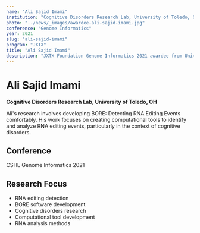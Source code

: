 ```yaml
---
name: "Ali Sajid Imami"
institution: "Cognitive Disorders Research Lab, University of Toledo, OH"
photo: "../news/_images/awardee-ali-sajid-imami.jpg"
conference: "Genome Informatics"
year: 2021
slug: "ali-sajid-imami"
program: "JXTX"
title: "Ali Sajid Imami"
description: "JXTX Foundation Genome Informatics 2021 awardee from University of Toledo"
---
```


# Ali Sajid Imami

**Cognitive Disorders Research Lab, University of Toledo, OH**

Ali's research involves developing BORE: Detecting RNA Editing Events comfortably. His work focuses on creating computational tools to identify and analyze RNA editing events, particularly in the context of cognitive disorders.

## Conference
CSHL Genome Informatics 2021

## Research Focus
- RNA editing detection
- BORE software development
- Cognitive disorders research
- Computational tool development
- RNA analysis methods